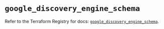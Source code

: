 # `google_discovery_engine_schema`

Refer to the Terraform Registry for docs: [`google_discovery_engine_schema`](https://registry.terraform.io/providers/hashicorp/google/6.39.0/docs/resources/discovery_engine_schema).
